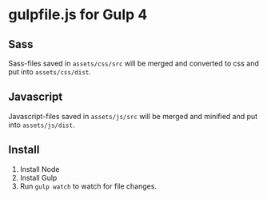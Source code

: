 # gulpfile.js for Gulp 4

## Sass

Sass-files saved in `assets/css/src` will be merged and converted to css and put into `assets/css/dist`.

## Javascript

Javascript-files saved in `assets/js/src` will be merged and minified and put into `assets/js/dist`.

## Install

1. Install Node
1. Install Gulp
1. Run `gulp watch` to watch for file changes.
